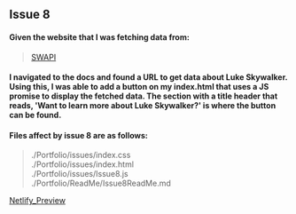 ## Issue 8

#### Given the website that I was fetching data from:
>[SWAPI](https://swapi.dev/api/people/)
#### I navigated to the docs and found a URL to get data about Luke Skywalker. Using this, I was able to add a button on my index.html that uses a JS promise to display the fetched data. The section with a title header that reads, 'Want to learn more about Luke Skywalker?' is where the button can be found. 

#### Files affect by issue 8 are as follows: 
>./Portfolio/issues/index.css <br />
>./Portfolio/issues/index.html <br />
>./Portfolio/issues/Issue8.js <br />
>./Portfolio/ReadMe/Issue8ReadMe.md

[Netlify_Preview](https://app.netlify.com/sites/clifcodesweek8/settings/general)